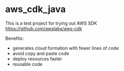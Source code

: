 # aws_cdk_java

This is a test project for trying out AWS SDK
https://github.com/awslabs/aws-cdk

Benefits:
- generates cloud formation with fewer lines of code
- avoid copy and paste code
- deploy resources faster
- reusable code